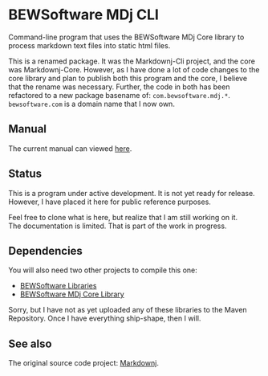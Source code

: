 # BEWSoftware MDj CLI
Command-line program that uses the BEWSoftware MDj Core library to process markdown 
text files into static html files.

This is a renamed package.  It was the Markdownj-Cli project, and the core
was Markdownj-Core.  However, as I have done a lot of code changes to the core
library and plan to publish both this program and the core, I believe that the
rename was necessary.  Further, the code in both has been refactored to a new
package basename of: `com.bewsoftware.mdj.*`.  `bewsoftware.com` is a domain 
name that I now own.

## Manual
The current manual can viewed [here](manual/index.html).

## Status
This is a program under active development.  It is not yet ready for release.
However, I have placed it here for public reference purposes.

Feel free to clone what is here, but realize that I am still working on it.  
The documentation is limited.  That is part of the work in progress.

## Dependencies
You will also need two other projects to compile this one:

- [BEWSoftware Libraries][bewl]
- [BEWSoftware MDj Core Library][mjc]

Sorry, but I have not as yet uploaded any of these libraries to the Maven
Repository.  Once I have everything ship-shape, then I will.

## See also
The original source code project: [Markdownj].


[Markdownj]:https://github.com/myabc/markdownj
[bewl]:https://github.com/bewillcott/bewsoftware-libs
[mjc]:https://github.com/bewillcott/bewsoftware-mdj
